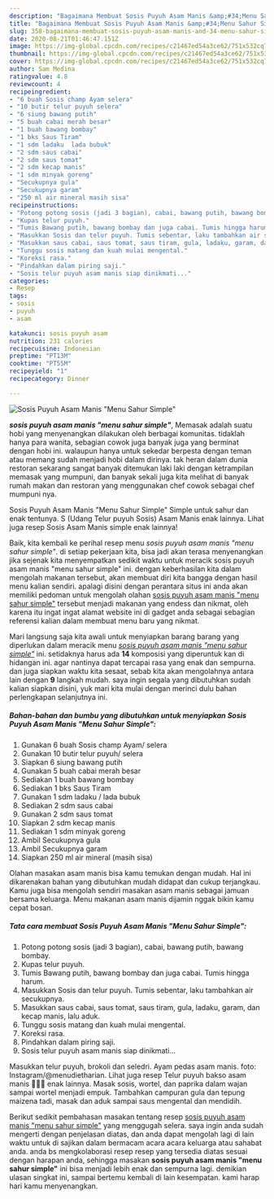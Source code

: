 ```yaml
---
description: "Bagaimana Membuat Sosis Puyuh Asam Manis &amp;#34;Menu Sahur Simple&amp;#34; Lezat"
title: "Bagaimana Membuat Sosis Puyuh Asam Manis &amp;#34;Menu Sahur Simple&amp;#34; Lezat"
slug: 358-bagaimana-membuat-sosis-puyuh-asam-manis-and-34-menu-sahur-simple-and-34-lezat
date: 2020-08-21T01:46:47.151Z
image: https://img-global.cpcdn.com/recipes/c21467ed54a3ce62/751x532cq70/sosis-puyuh-asam-manis-menu-sahur-simple-foto-resep-utama.jpg
thumbnail: https://img-global.cpcdn.com/recipes/c21467ed54a3ce62/751x532cq70/sosis-puyuh-asam-manis-menu-sahur-simple-foto-resep-utama.jpg
cover: https://img-global.cpcdn.com/recipes/c21467ed54a3ce62/751x532cq70/sosis-puyuh-asam-manis-menu-sahur-simple-foto-resep-utama.jpg
author: Sam Medina
ratingvalue: 4.8
reviewcount: 4
recipeingredient:
- "6 buah Sosis champ Ayam selera"
- "10 butir telur puyuh selera"
- "6 siung bawang putih"
- "5 buah cabai merah besar"
- "1 buah bawang bombay"
- "1 bks Saus Tiram"
- "1 sdm ladaku  lada bubuk"
- "2 sdm saus cabai"
- "2 sdm saus tomat"
- "2 sdm kecap manis"
- "1 sdm minyak goreng"
- "Secukupnya gula"
- "Secukupnya garam"
- "250 ml air mineral masih sisa"
recipeinstructions:
- "Potong potong sosis (jadi 3 bagian), cabai, bawang putih, bawang bombay."
- "Kupas telur puyuh."
- "Tumis Bawang putih, bawang bombay dan juga cabai. Tumis hingga harum."
- "Masukkan Sosis dan telur puyuh. Tumis sebentar, laku tambahkan air secukupnya."
- "Masukkan saus cabai, saus tomat, saus tiram, gula, ladaku, garam, dan kecap manis, lalu aduk."
- "Tunggu sosis matang dan kuah mulai mengental."
- "Koreksi rasa."
- "Pindahkan dalam piring saji."
- "Sosis telur puyuh asam manis siap dinikmati..."
categories:
- Resep
tags:
- sosis
- puyuh
- asam

katakunci: sosis puyuh asam 
nutrition: 231 calories
recipecuisine: Indonesian
preptime: "PT13M"
cooktime: "PT55M"
recipeyield: "1"
recipecategory: Dinner

---
```



![Sosis Puyuh Asam Manis &#34;Menu Sahur Simple&#34;](https://img-global.cpcdn.com/recipes/c21467ed54a3ce62/751x532cq70/sosis-puyuh-asam-manis-menu-sahur-simple-foto-resep-utama.jpg)

<b><i>sosis puyuh asam manis &#34;menu sahur simple&#34;</i></b>, Memasak adalah suatu hobi yang menyenangkan dilakukan oleh berbagai komunitas. tidaklah hanya para wanita, sebagian cowok juga banyak juga yang berminat dengan hobi ini. walaupun hanya untuk sekedar berpesta dengan teman atau memang sudah menjadi hobi dalam dirinya. tak heran dalam dunia restoran sekarang sangat banyak ditemukan laki laki dengan ketrampilan memasak yang mumpuni, dan banyak sekali juga kita melihat di banyak rumah makan dan restoran yang menggunakan chef cowok sebagai chef mumpuni nya.

Sosis Puyuh Asam Manis &#34;Menu Sahur Simple&#34; Simple untuk sahur dan enak tentunya. S (Udang Telur puyuh Sosis) Asam Manis enak lainnya. Lihat juga resep Sosis Asam Manis simple enak lainnya!

Baik, kita kembali ke perihal resep menu <i>sosis puyuh asam manis &#34;menu sahur simple&#34;</i>. di setiap pekerjaan kita, bisa jadi akan terasa menyenangkan jika sejenak kita menyempatkan sedikit waktu untuk meracik sosis puyuh asam manis &#34;menu sahur simple&#34; ini. dengan keberhasilan kita dalam mengolah makanan tersebut, akan membuat diri kita bangga dengan hasil menu kalian sendiri. apalagi disini dengan perantara situs ini anda akan memiliki pedoman untuk mengolah olahan <u>sosis puyuh asam manis &#34;menu sahur simple&#34;</u> tersebut menjadi makanan yang endess dan nikmat, oleh karena itu ingat ingat alamat website ini di gadget anda sebagai sebagian referensi kalian dalam membuat menu baru yang nikmat.


Mari langsung saja kita awali untuk menyiapkan barang barang yang diperlukan dalam meracik menu <u><i>sosis puyuh asam manis &#34;menu sahur simple&#34;</i></u> ini. setidaknya harus ada <b>14</b> komposisi yang diperuntuk kan di hidangan ini. agar nantinya dapat tercapai rasa yang enak dan sempurna. dan juga siapkan waktu kita sesaat, sebab kita akan mengolahnya antara lain dengan <b>9</b> langkah mudah. saya ingin segala yang dibutuhkan sudah kalian siapkan disini, yuk mari kita mulai dengan merinci dulu bahan perlengkapan selanjutnya ini.

<!--inarticleads1-->

##### Bahan-bahan dan bumbu yang dibutuhkan untuk menyiapkan Sosis Puyuh Asam Manis &#34;Menu Sahur Simple&#34;:

1. Gunakan 6 buah Sosis champ Ayam/ selera
1. Gunakan 10 butir telur puyuh/ selera
1. Siapkan 6 siung bawang putih
1. Gunakan 5 buah cabai merah besar
1. Sediakan 1 buah bawang bombay
1. Sediakan 1 bks Saus Tiram
1. Gunakan 1 sdm ladaku / lada bubuk
1. Sediakan 2 sdm saus cabai
1. Gunakan 2 sdm saus tomat
1. Siapkan 2 sdm kecap manis
1. Sediakan 1 sdm minyak goreng
1. Ambil Secukupnya gula
1. Ambil Secukupnya garam
1. Siapkan 250 ml air mineral (masih sisa)


Olahan masakan asam manis bisa kamu temukan dengan mudah. Hal ini dikarenakan bahan yang dibutuhkan mudah didapat dan cukup terjangkau. Kamu juga bisa mengolah sendiri masakan asam manis sebagai jamuan bersama keluarga. Menu makanan asam manis dijamin nggak bikin kamu cepat bosan. 

<!--inarticleads2-->

##### Tata cara membuat Sosis Puyuh Asam Manis &#34;Menu Sahur Simple&#34;:

1. Potong potong sosis (jadi 3 bagian), cabai, bawang putih, bawang bombay.
1. Kupas telur puyuh.
1. Tumis Bawang putih, bawang bombay dan juga cabai. Tumis hingga harum.
1. Masukkan Sosis dan telur puyuh. Tumis sebentar, laku tambahkan air secukupnya.
1. Masukkan saus cabai, saus tomat, saus tiram, gula, ladaku, garam, dan kecap manis, lalu aduk.
1. Tunggu sosis matang dan kuah mulai mengental.
1. Koreksi rasa.
1. Pindahkan dalam piring saji.
1. Sosis telur puyuh asam manis siap dinikmati...


Masukkan telur puyuh, brokoli dan seledri. Ayam pedas asam manis. foto: Instagram/@menudietharian. Lihat juga resep Telur puyuh bakso asam manis 👩🏻‍🍳 enak lainnya. Masak sosis, wortel, dan paprika dalam wajan sampai wortel menjadi empuk. Tambahkan campuran gula dan tepung maizena tadi, masak dan aduk sampai saus mengental dan mendidih. 

Berikut sedikit pembahasan masakan tentang resep <u>sosis puyuh asam manis &#34;menu sahur simple&#34;</u> yang menggugah selera. saya ingin anda sudah mengerti dengan penjelasan diatas, dan anda dapat mengolah lagi di lain waktu untuk di sajikan dalam bermacam acara acara keluarga atau sahabat anda. anda bs mengkolaborasi resep resep yang tersedia diatas sesuai dengan harapan anda, sehingga masakan <b>sosis puyuh asam manis &#34;menu sahur simple&#34;</b> ini bisa menjadi lebih enak dan sempurna lagi. demikian ulasan singkat ini, sampai bertemu kembali di lain kesempatan. kami harap hari kamu menyenangkan.
